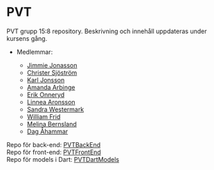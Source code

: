 # PVT
PVT grupp 15:8 repository. Beskrivning och innehåll uppdateras under kursens gång.

* Medlemmar:  

  * [Jimmie Jonasson](https://github.com/jimmiejonasson)  
  * [Christer Sjöström](https://github.com/ChrilleChrister)
  * [Karl Jonsson](https://github.com/karljjonsson)  
  * [Amanda Arbinge](https://github.com/AArbinge)  
  * [Erik Onneryd](https://github.com/erikonn)  
  * [Linnea Aronsson](https://github.com/linneaaronsson)  
  * [Sandra Westermark](https://github.com/Sandra-W)  
  * [William Frid](https://github.com/Zinken117)  
  * [Melina Bernsland](https://github.com/ZombieTomat)  
  * [Dag Åhammar](https://github.com/321dag123)


Repo för back-end: [PVTBackEnd](https://github.com/ChrilleChrister/PVTBackEnd)  
Repo för front-end: [PVTFrontEnd](https://github.com/ChrilleChrister/PVTFrontEnd)  
Repo för models i Dart: [PVTDartModels](https://github.com/ChrilleChrister/PVTDartModels)
